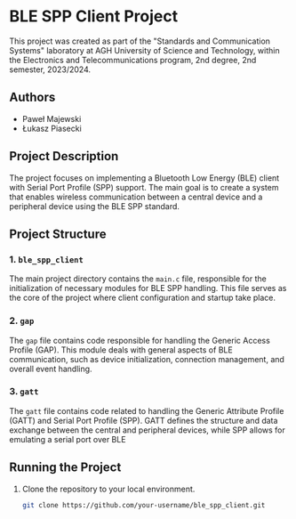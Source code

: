 # BLE SPP Client Project

This project was created as part of the "Standards and Communication Systems" laboratory at AGH University of Science and Technology, within the Electronics and Telecommunications program, 2nd degree, 2nd semester, 2023/2024.

## Authors
- Paweł Majewski
- Łukasz Piasecki

## Project Description
The project focuses on implementing a Bluetooth Low Energy (BLE) client with Serial Port Profile (SPP) support. The main goal is to create a system that enables wireless communication between a central device and a peripheral device using the BLE SPP standard.

## Project Structure

### 1. `ble_spp_client`
The main project directory contains the `main.c` file, responsible for the initialization of necessary modules for BLE SPP handling. This file serves as the core of the project where client configuration and startup take place.

### 2. `gap`
The `gap` file contains code responsible for handling the Generic Access Profile (GAP). This module deals with general aspects of BLE communication, such as device initialization, connection management, and overall event handling.

### 3. `gatt`
The `gatt` file contains code related to handling the Generic Attribute Profile (GATT) and Serial Port Profile (SPP). GATT defines the structure and data exchange between the central and peripheral devices, while SPP allows for emulating a serial port over BLE

## Running the Project

1. Clone the repository to your local environment.
   ```bash
   git clone https://github.com/your-username/ble_spp_client.git